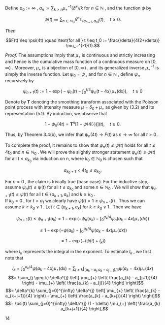 Define  $a_0 := \infty$ ,  $a_n := \sum_{k>n} \mu_+^{-1}(\delta^k)/k$  for  $n \in \mathbb{N}$ , and the function  $\psi$  by

$$\psi(t) \coloneqq \sum_{n \in \mathbb{N}_0} \delta^n \mathbb{1}_{(a_{n+1}, a_n]}(t), \quad t \ge 0.$$

 $Then$ 

$$F(t) \leq \psi(4t) \quad \text{for all } t \leq t_0 := \frac{\delta}{4(2+\delta)} \mu_+^{-1}(1).$$

*Proof.* The assumptions imply that  $\mu_{+}$  is continuous and strictly increasing and hence is the cumulative mass function of a continuous measure on  $[0,\infty)$ . Moreover,  $\mu_+$  is a bijection of  $[0,\infty)$ , and its generalized inverse  $\mu_+^{-1}$  is simply the inverse function. Let  $\psi_0 = \psi$ , and for  $n \in \mathbb{N}$ , define  $\psi_n$  recursively by

$$\psi_{n+1}(t) := 1 - \exp\bigg(-\psi_n(t) - \int_0^{t/4} \psi_n(t - 4x) \,\mu_+(\mathrm{d}x)\bigg), \quad t \ge 0$$

Denote by  $\mathbf{T}$  denoting the smoothing transform associated with the Poisson point process with intensity measure  $\mu = \delta_0 + \mu_+$  as given by (3.2) and its representation (5.1). By induction, we observe that

$$1 - \psi_n(4t) = \mathbf{T}^n \left[ 1 - \psi(4(\cdot)) \right](t), \quad t \ge 0.$$

Thus, by Theorem 3.4(b), we infer that  $\psi_n(4t) \to F(t)$  as  $n \to \infty$  for all  $t > 0$ .

To complete the proof, it remains to show that  $\psi_n(t) \leq \psi(t)$  holds for all  $t \leq 4t_0$  and  $n \in \mathbb{N}_0$ . We will prove the slightly stronger statement  $\psi_n(t) \leq \psi(t)$  for all  $t \leq a_{k_0}$  via induction on n, where  $k_0 \in \mathbb{N}_0$  is chosen such that

$$a_{k_0+1} < 4t_0 \le a_{k_0}.\tag{5.3}$$

For  $n = 0$ , the claim is trivially true (base case). For the inductive step, assume  $\psi_n(t) \leq \psi(t)$  for all  $t \le a_{k_0}$  and some  $n \in \mathbb{N}_0$ . We will show that  $\psi_{n+1}(t) \le \psi(t)$  for all  $t \in (a_{k+1}, a_k]$  and  $k \ge k_0$ .<br>If  $k_0 = 0$ , for  $t > a_1$  we clearly have  $\psi(t) = 1 \ge \psi_{n+1}(t)$ . Thus we can assume  $k \ge k_0 \vee 1$ . Let  $t \in (a_{k+1}, a_k]$  for  $k \geq k_0 \vee 1$ . Then we have

$$\psi_{n+1}(t) \leq \psi_{n+1}(a_k) = 1 - \exp\left(-\psi_n(a_k) - \int_0^{a_k/4} \psi_n(a_k - 4x) \mu_+(dx)\right)$$
  
$$\leq 1 - \exp\left(-\psi(a_k) - \int_0^{a_k/4} \psi(a_k - 4x) \mu_+(dx)\right)$$
  
$$= 1 - \exp\left(-\left(\psi(t) + I_k\right)\right)$$

where  $I_k$  represents the integral in the exponent. To estimate  $I_k$ , we first note that

$$I_{k} = \int_{0}^{a_{k}/4} \psi(a_{k} - 4x) \mu_{+}(\mathrm{d}x) = \sum_{j \geq k} \int_{[a_{k} - a_{j}, a_{k} - a_{j+1})/4} \psi(a_{k} - 4x) \mu_{+}(\mathrm{d}x)$$
$$= \sum_{j \geq k} \delta^{j} \left[ \mu_{+} \left( \frac{a_{k} - a_{j+1}}{4} \right) - \mu_{+} \left( \frac{a_{k} - a_{j}}{4} \right) \right]$$
$$= \delta^{k} \sum_{j=0}^{\infty} \delta^{j} \left[ \mu_{+} \left( \frac{a_{k} - a_{k+j+1}}{4} \right) - \mu_{+} \left( \frac{a_{k} - a_{k+j}}{4} \right) \right]$$
$$= \psi(t) \sum_{j=0}^{\infty} \delta^{j} (1 - \delta) \mu_{+} \left( \frac{a_{k} - a_{k+j+1}}{4} \right),$$

14